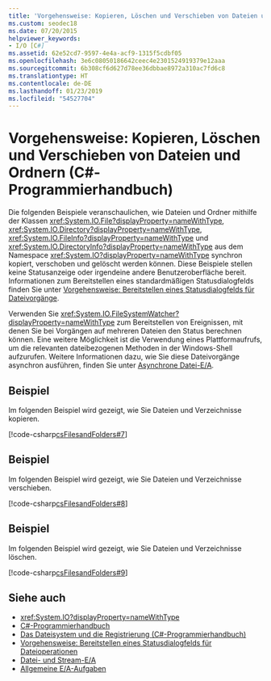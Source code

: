 ```yaml
---
title: 'Vorgehensweise: Kopieren, Löschen und Verschieben von Dateien und Ordnern – C#-Programmierhandbuch'
ms.custom: seodec18
ms.date: 07/20/2015
helpviewer_keywords:
- I/O [C#]
ms.assetid: 62e52cd7-9597-4e4a-acf9-1315f5cdbf05
ms.openlocfilehash: 3e6c08050186642ceec4e2301524919379e12aaa
ms.sourcegitcommit: 6b308cf6d627d78ee36dbbae8972a310ac7fd6c8
ms.translationtype: HT
ms.contentlocale: de-DE
ms.lasthandoff: 01/23/2019
ms.locfileid: "54527704"
---
```

# <a name="how-to-copy-delete-and-move-files-and-folders-c-programming-guide"></a>Vorgehensweise: Kopieren, Löschen und Verschieben von Dateien und Ordnern (C#-Programmierhandbuch)
Die folgenden Beispiele veranschaulichen, wie Dateien und Ordner mithilfe der Klassen <xref:System.IO.File?displayProperty=nameWithType>, <xref:System.IO.Directory?displayProperty=nameWithType>, <xref:System.IO.FileInfo?displayProperty=nameWithType> und <xref:System.IO.DirectoryInfo?displayProperty=nameWithType> aus dem Namespace <xref:System.IO?displayProperty=nameWithType> synchron kopiert, verschoben und gelöscht werden können. Diese Beispiele stellen keine Statusanzeige oder irgendeine andere Benutzeroberfläche bereit. Informationen zum Bereitstellen eines standardmäßigen Statusdialogfelds finden Sie unter [Vorgehensweise: Bereitstellen eines Statusdialogfelds für Dateivorgänge](how-to-provide-a-progress-dialog-box-for-file-operations.md).  
  
 Verwenden Sie <xref:System.IO.FileSystemWatcher?displayProperty=nameWithType> zum Bereitstellen von Ereignissen, mit denen Sie bei Vorgängen auf mehreren Dateien den Status berechnen können. Eine weitere Möglichkeit ist die Verwendung eines Plattformaufrufs, um die relevanten dateibezogenen Methoden in der Windows-Shell aufzurufen. Weitere Informationen dazu, wie Sie diese Dateivorgänge asynchron ausführen, finden Sie unter [Asynchrone Datei-E/A](../../../standard/io/asynchronous-file-i-o.md).  
  
## <a name="example"></a>Beispiel  
 Im folgenden Beispiel wird gezeigt, wie Sie Dateien und Verzeichnisse kopieren.  
  
 [!code-csharp[csFilesandFolders#7](../../../csharp/programming-guide/file-system/codesnippet/CSharp/how-to-copy-delete-and-move-files-and-folders_1.cs)]  
  
## <a name="example"></a>Beispiel  
 Im folgenden Beispiel wird gezeigt, wie Sie Dateien und Verzeichnisse verschieben.  
  
 [!code-csharp[csFilesandFolders#8](../../../csharp/programming-guide/file-system/codesnippet/CSharp/how-to-copy-delete-and-move-files-and-folders_2.cs)]  
  
## <a name="example"></a>Beispiel  
 Im folgenden Beispiel wird gezeigt, wie Sie Dateien und Verzeichnisse löschen.  
  
 [!code-csharp[csFilesandFolders#9](../../../csharp/programming-guide/file-system/codesnippet/CSharp/how-to-copy-delete-and-move-files-and-folders_3.cs)]  
  
## <a name="see-also"></a>Siehe auch

- <xref:System.IO?displayProperty=nameWithType>
- [C#-Programmierhandbuch](../../../csharp/programming-guide/index.md)
- [Das Dateisystem und die Registrierung (C#-Programmierhandbuch)](index.md)
- [Vorgehensweise: Bereitstellen eines Statusdialogfelds für Dateioperationen](how-to-provide-a-progress-dialog-box-for-file-operations.md)
- [Datei- und Stream-E/A](../../../standard/io/index.md)
- [Allgemeine E/A-Aufgaben](../../../standard/io/common-i-o-tasks.md)
